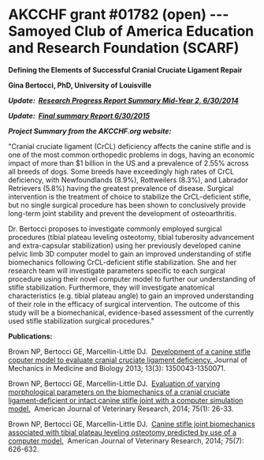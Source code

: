 
AKCCHF grant \#01782 (open) ---  Samoyed Club of America Education and Research Foundation (SCARF)
=================================================================================================

**Defining the Elements of Successful Cranial Cruciate Ligament Repair**

**Gina Bertocci, PhD, University of Louisville**

***Update:  [Research Progress Report Summary Mid-Year 2,
6/30/2014](http://www.samoyedhealthfoundation.com/research/current-research-studies/akcchf-grant-01782)***

***Update:  [Final summary Report
6/30/2015](http://www.samoyedhealthfoundation.com/research/current-research-studies/akcchf-01782-final-summary)***

***Project Summary from the AKCCHF.org website:***

"Cranial cruciate ligament (CrCL) deficiency affects the canine stifle
and is one of the most common orthopedic problems in dogs, having an
economic impact of more than \$1 billion in the US and a prevalence of
2.55% across all breeds of dogs. Some breeds have exceedingly high rates
of CrCL deficiency, with Newfoundlands (8.9%), Rottweilers (8.3%), and
Labrador Retrievers (5.8%) having the greatest prevalence of disease.
Surgical intervention is the treatment of choice to stabilize the
CrCL-deficient stifle, but no single surgical procedure has been shown
to conclusively provide long-term joint stability and prevent the
development of osteoarthritis.

Dr. Bertocci proposes to investigate commonly employed surgical
procedures (tibial plateau leveling osteotomy, tibial tuberosity
advancement and extra-capsular stabilization) using her previously
developed canine pelvic limb 3D computer model to gain an improved
understanding of stifle biomechanics following CrCL-deficient stifle
stabilization. She and her research team will investigate parameters
specific to each surgical procedure using their novel computer model to
further our understanding of stifle stabilization. Furthermore, they
will investigate anatomical characteristics (e.g. tibial plateau angle)
to gain an improved understanding of their role in the efficacy of
surgical intervention. The outcome of this study will be a
biomechanical, evidence-based assessment of the currently used stifle
stabilization surgical procedures."

**Publications:**

Brown NP, Bertocci GE, Marcellin-Little DJ.  [Development of a canine
stifle coputer model to evaluate cranial cruciate ligament
deficiency. ](http://www.worldscientific.com/doi/abs/10.1142/S0219519413500437?queryID=%24%7BresultBean.queryID%7D)Journal
of Mechanics in Medicine and Biology 2013; 13(3): 1350043-1350071.

Brown NP, Bertocci GE, Marcellin-Little DJ.  [Evaluation of varying
morphological parameters on the biomechanics of a cranial cruciate
ligament-deficient or intact canine stifle joint with a computer
simulation model.](http://www.ncbi.nlm.nih.gov/pubmed/24370242) 
American Journal of Veterinary Research, 2014; 75(1): 26-33.

Brown NP, Bertocci GE, Marcellin-Little DJ.  [Canine stifle joint
biomechanics associated with tibial plateau leveling osteotomy predicted
by use of a computer
model.](http://avmajournals.avma.org/doi/abs/10.2460/ajvr.75.7.626) 
American Journal of Veterinary Research, 2014; 75(7):  626-632.

